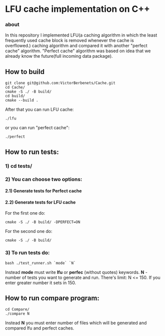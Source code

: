 # LFU cache implementation on C++
### about
In this repository I implemented LFU(a caching algorithm in which the least
frequently used cache block is removed whenever the cache is overflowed.)
caching algorithm and compared it with another "perfect cache" algorithm.
"Perfect cache" algorithm was based on idea that we already know the future(full 
incoming data package).
## How to build
```
git clone git@github.com:VictorBerbenets/Cache.git
cd Cache/
cmake -S ./ -B build/
cd build/
cmake --build .
```
After that you can run LFU cache:

```
./lfu
```
or you can run "perfect cache":

```
./perfect
```

## How to run tests:
### 1) cd tests/
### 2) You can choose two options:
#### 2.1) Generate tests for Perfect cache
#### 2.2) Generate tests for LFU cache
For the first one do:
```
cmake -S ./ -B build/ -DPERFECT=ON
```
For the second one do:
```
cmake -S ./ -B build/
```
### 3) To run tests do:
```
bash ./test_runner.sh `mode` `N`
```
Instead **mode** must write **lfu** or **perfec** (without quotes) keywords. **N** - number of tests
you want to generate and run. There's limit: N <= 150. If you enter greater
number it sets in 150.
## How to run compare program:
```
cd Compare/
./compare N
```
Instead **N** you must enter number of files which will be generated and compared lfu 
and perfect caches.

